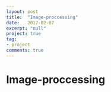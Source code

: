 ```yaml
---
layout: post
title:  "Image-proccessing"
date:   2017-02-07
excerpt: "null"
project: true
tag:
- project
comments: true
---
```

# Image-proccessing